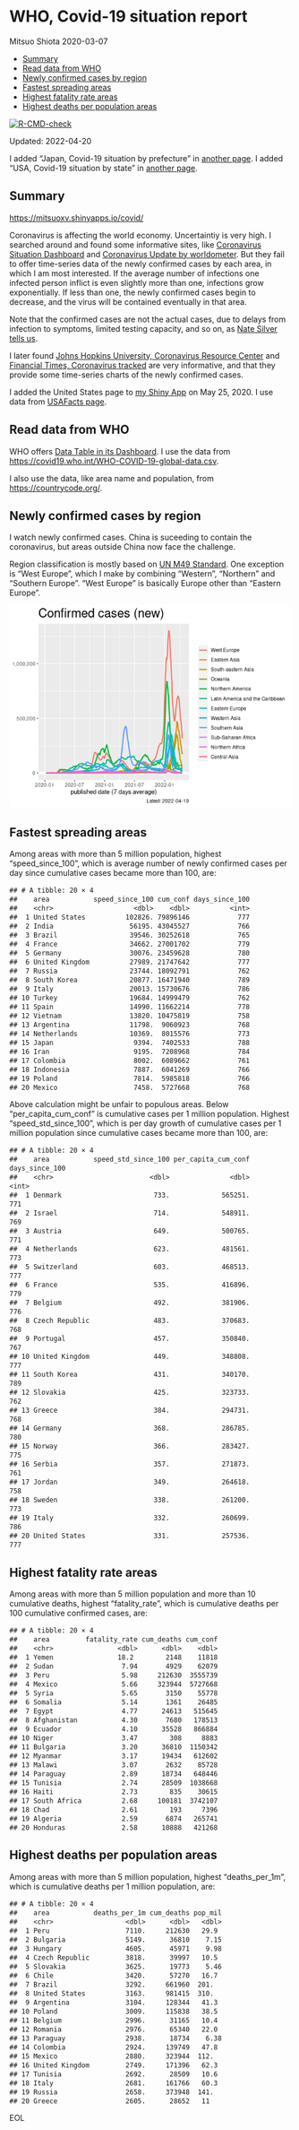 WHO, Covid-19 situation report
================
Mitsuo Shiota
2020-03-07

-   [Summary](#summary)
-   [Read data from WHO](#read-data-from-who)
-   [Newly confirmed cases by region](#newly-confirmed-cases-by-region)
-   [Fastest spreading areas](#fastest-spreading-areas)
-   [Highest fatality rate areas](#highest-fatality-rate-areas)
-   [Highest deaths per population
    areas](#highest-deaths-per-population-areas)

<!-- badges: start -->

[![R-CMD-check](https://github.com/mitsuoxv/covid/workflows/R-CMD-check/badge.svg)](https://github.com/mitsuoxv/covid/actions)
<!-- badges: end -->

Updated: 2022-04-20

I added “Japan, Covid-19 situation by prefecture” in [another
page](Japan.md). I added “USA, Covid-19 situation by state” in [another
page](USA.md).

## Summary

<https://mitsuoxv.shinyapps.io/covid/>

Coronavirus is affecting the world economy. Uncertaintiy is very high. I
searched around and found some informative sites, like [Coronavirus
Situation
Dashboard](https://who.maps.arcgis.com/apps/opsdashboard/index.html#/c88e37cfc43b4ed3baf977d77e4a0667)
and [Coronavirus Update by
worldometer](https://www.worldometers.info/coronavirus/). But they fail
to offer time-series data of the newly confirmed cases by each area, in
which I am most interested. If the average number of infections one
infected person inflict is even slightly more than one, infections grow
exponentially. If less than one, the newly confirmed cases begin to
decrease, and the virus will be contained eventually in that area.

Note that the confirmed cases are not the actual cases, due to delays
from infection to symptoms, limited testing capacity, and so on, as
[Nate Silver tells
us](https://fivethirtyeight.com/features/coronavirus-case-counts-are-meaningless/).

I later found [Johns Hopkins University, Coronavirus Resource
Center](https://coronavirus.jhu.edu/) and [Financial Times, Coronavirus
tracked](https://www.ft.com/content/a26fbf7e-48f8-11ea-aeb3-955839e06441)
are very informative, and that they provide some time-series charts of
the newly confirmed cases.

I added the United States page to [my Shiny
App](https://mitsuoxv.shinyapps.io/covid/) on May 25, 2020. I use data
from [USAFacts
page](https://usafacts.org/visualizations/coronavirus-covid-19-spread-map/).

## Read data from WHO

WHO offers [Data Table in its Dashboard](https://covid19.who.int/table).
I use the data from
<https://covid19.who.int/WHO-COVID-19-global-data.csv>.

I also use the data, like area name and population, from
<https://countrycode.org/>.

## Newly confirmed cases by region

I watch newly confirmed cases. China is suceeding to contain the
coronavirus, but areas outside China now face the challenge.

Region classification is mostly based on [UN M49
Standard](https://unstats.un.org/unsd/methodology/m49/). One exception
is “West Europe”, which I make by combining “Western”, “Northern” and
“Southern Europe”. “West Europe” is basically Europe other than “Eastern
Europe”.

![](README_files/figure-gfm/chart-1.png)<!-- -->

## Fastest spreading areas

Among areas with more than 5 million population, highest
“speed_since_100”, which is average number of newly confirmed cases per
day since cumulative cases became more than 100, are:

    ## # A tibble: 20 × 4
    ##    area           speed_since_100 cum_conf days_since_100
    ##    <chr>                    <dbl>    <dbl>          <int>
    ##  1 United States          102826. 79896146            777
    ##  2 India                   56195. 43045527            766
    ##  3 Brazil                  39546. 30252618            765
    ##  4 France                  34662. 27001702            779
    ##  5 Germany                 30076. 23459628            780
    ##  6 United Kingdom          27989. 21747642            777
    ##  7 Russia                  23744. 18092791            762
    ##  8 South Korea             20877. 16471940            789
    ##  9 Italy                   20013. 15730676            786
    ## 10 Turkey                  19684. 14999479            762
    ## 11 Spain                   14990. 11662214            778
    ## 12 Vietnam                 13820. 10475819            758
    ## 13 Argentina               11798.  9060923            768
    ## 14 Netherlands             10369.  8015576            773
    ## 15 Japan                    9394.  7402533            788
    ## 16 Iran                     9195.  7208968            784
    ## 17 Colombia                 8002.  6089662            761
    ## 18 Indonesia                7887.  6041269            766
    ## 19 Poland                   7814.  5985818            766
    ## 20 Mexico                   7458.  5727668            768

Above calculation might be unfair to populous areas. Below
“per_capita_cum_conf” is cumulative cases per 1 million population.
Highest “speed_std_since_100”, which is per day growth of cumulative
cases per 1 million population since cumulative cases became more than
100, are:

    ## # A tibble: 20 × 4
    ##    area           speed_std_since_100 per_capita_cum_conf days_since_100
    ##    <chr>                        <dbl>               <dbl>          <int>
    ##  1 Denmark                       733.             565251.            771
    ##  2 Israel                        714.             548911.            769
    ##  3 Austria                       649.             500765.            771
    ##  4 Netherlands                   623.             481561.            773
    ##  5 Switzerland                   603.             468513.            777
    ##  6 France                        535.             416896.            779
    ##  7 Belgium                       492.             381906.            776
    ##  8 Czech Republic                483.             370683.            768
    ##  9 Portugal                      457.             350840.            767
    ## 10 United Kingdom                449.             348808.            777
    ## 11 South Korea                   431.             340170.            789
    ## 12 Slovakia                      425.             323733.            762
    ## 13 Greece                        384.             294731.            768
    ## 14 Germany                       368.             286785.            780
    ## 15 Norway                        366.             283427.            775
    ## 16 Serbia                        357.             271873.            761
    ## 17 Jordan                        349.             264618.            758
    ## 18 Sweden                        338.             261200.            773
    ## 19 Italy                         332.             260699.            786
    ## 20 United States                 331.             257536.            777

## Highest fatality rate areas

Among areas with more than 5 million population and more than 10
cumulative deaths, highest “fatality_rate”, which is cumulative deaths
per 100 cumulative confirmed cases, are:

    ## # A tibble: 20 × 4
    ##    area         fatality_rate cum_deaths cum_conf
    ##    <chr>                <dbl>      <dbl>    <dbl>
    ##  1 Yemen                18.2        2148    11818
    ##  2 Sudan                 7.94       4929    62079
    ##  3 Peru                  5.98     212630  3555739
    ##  4 Mexico                5.66     323944  5727668
    ##  5 Syria                 5.65       3150    55778
    ##  6 Somalia               5.14       1361    26485
    ##  7 Egypt                 4.77      24613   515645
    ##  8 Afghanistan           4.30       7680   178513
    ##  9 Ecuador               4.10      35528   866884
    ## 10 Niger                 3.47        308     8883
    ## 11 Bulgaria              3.20      36810  1150342
    ## 12 Myanmar               3.17      19434   612602
    ## 13 Malawi                3.07       2632    85728
    ## 14 Paraguay              2.89      18734   648446
    ## 15 Tunisia               2.74      28509  1038668
    ## 16 Haiti                 2.73        835    30615
    ## 17 South Africa          2.68     100181  3742107
    ## 18 Chad                  2.61        193     7396
    ## 19 Algeria               2.59       6874   265741
    ## 20 Honduras              2.58      10888   421268

## Highest deaths per population areas

Among areas with more than 5 million population, highest
“deaths_per_1m”, which is cumulative deaths per 1 million population,
are:

    ## # A tibble: 20 × 4
    ##    area           deaths_per_1m cum_deaths pop_mil
    ##    <chr>                  <dbl>      <dbl>   <dbl>
    ##  1 Peru                   7110.     212630   29.9 
    ##  2 Bulgaria               5149.      36810    7.15
    ##  3 Hungary                4605.      45971    9.98
    ##  4 Czech Republic         3818.      39997   10.5 
    ##  5 Slovakia               3625.      19773    5.46
    ##  6 Chile                  3420.      57270   16.7 
    ##  7 Brazil                 3292.     661960  201.  
    ##  8 United States          3163.     981415  310.  
    ##  9 Argentina              3104.     128344   41.3 
    ## 10 Poland                 3009.     115838   38.5 
    ## 11 Belgium                2996.      31165   10.4 
    ## 12 Romania                2976.      65340   22.0 
    ## 13 Paraguay               2938.      18734    6.38
    ## 14 Colombia               2924.     139749   47.8 
    ## 15 Mexico                 2880.     323944  112.  
    ## 16 United Kingdom         2749.     171396   62.3 
    ## 17 Tunisia                2692.      28509   10.6 
    ## 18 Italy                  2681.     161766   60.3 
    ## 19 Russia                 2658.     373948  141.  
    ## 20 Greece                 2605.      28652   11

EOL
